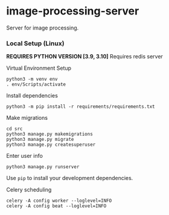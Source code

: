 # image-processing-server
Server for image processing.

### Local Setup (Linux)
**REQUIRES PYTHON VERSION [3.9, 3.10]**
Requires redis server

Virtual Environment Setup
```console
python3 -m venv env
. env/Scripts/activate
```

Install dependencies
```console
python3 -m pip install -r requirements/requirements.txt
```

Make migrations
```console
cd src
python3 manage.py makemigrations
python3 manage.py migrate
python3 manage.py createsuperuser
```

Enter user info

```console
python3 manage.py runserver
```

Use `pip` to install your development dependencies.

Celery scheduling
```
celery -A config worker --loglevel=INFO
celery -A config beat --loglevel=INFO
```
